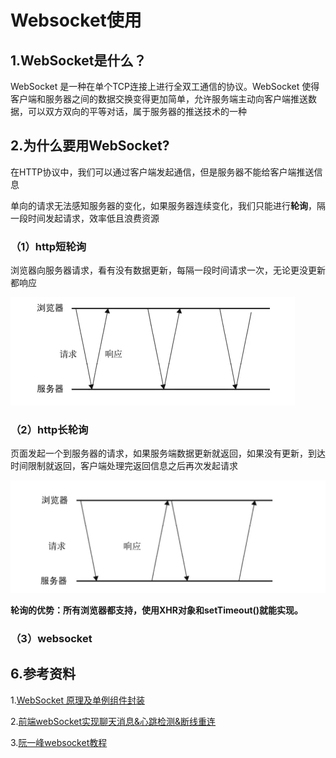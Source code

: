 # Websocket使用

## 1.WebSocket是什么？

WebSocket 是一种在单个TCP连接上进行全双工通信的协议。WebSocket 使得客户端和服务器之间的数据交换变得更加简单，允许服务端主动向客户端推送数据，可以双方双向的平等对话，属于服务器的推送技术的一种

## 2.为什么要用WebSocket?

在HTTP协议中，我们可以通过客户端发起通信，但是服务器不能给客户端推送信息

单向的请求无法感知服务器的变化，如果服务器连续变化，我们只能进行**轮询**，隔一段时间发起请求，效率低且浪费资源

### （1）http短轮询

浏览器向服务器请求，看有没有数据更新，每隔一段时间请求一次，无论更没更新都响应

![image-20211214165606395](image/image-20211214165606395.png)



### （2）http长轮询

页面发起一个到服务器的请求，如果服务端数据更新就返回，如果没有更新，到达时间限制就返回，客户端处理完返回信息之后再次发起请求

![image-20211214170310323](image/image-20211214170310323.png)

**轮询的优势：所有浏览器都支持，使用XHR对象和setTimeout()就能实现。**

### （3）websocket

## 6.参考资料

1.[WebSocket 原理及单例组件封装](https://juejin.cn/post/7020344512903905316)

2.[前端webSocket实现聊天消息&心跳检测&断线重连](https://juejin.cn/post/6914113426436390926)

3.[阮一峰websocket教程](https://www.ruanyifeng.com/blog/2017/05/websocket.html)

